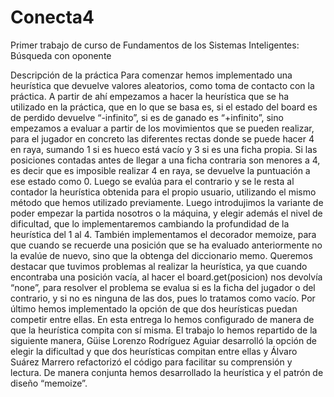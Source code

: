 # Conecta4
Primer trabajo de curso de Fundamentos de los Sistemas Inteligentes: Búsqueda con oponente

Descripción de la práctica
Para comenzar hemos implementado una heurística que devuelve valores aleatorios, como toma de contacto con la práctica.
A partir de ahí empezamos a hacer la heurística que se ha utilizado en la práctica, que en lo que se basa es, si el estado del board es de perdido devuelve “-infinito”, si es de ganado es “+infinito”, sino empezamos a evaluar a partir de los movimientos que se pueden realizar, para el jugador en concreto las diferentes rectas donde se puede hacer 4 en raya, sumando 1 si es hueco está vacío y 3 si es una ficha propia. Si las posiciones contadas antes de llegar a una ficha contraria son menores a 4, es decir que es imposible realizar 4 en raya, se devuelve la puntuación a ese estado como 0. Luego se evalúa para el contrario y se le resta al contador la heurística obtenida para el propio usuario, utilizando el mismo método que hemos utilizado previamente.
Luego introdujimos la variante de poder empezar la partida nosotros o la máquina, y elegir además el nivel de dificultad, que lo implementaremos cambiando la profundidad de la heurística del 1 al 4.
También implementamos el decorador memoize, para que cuando se recuerde una posición que se ha evaluado anteriormente no la evalúe de nuevo, sino que la obtenga del diccionario memo.
Queremos destacar que tuvimos problemas al realizar la heurística, ya que cuando encontraba una posición vacía, al hacer el board.get(posicion) nos devolvía “none”, para resolver el problema se evalua si es la ficha del jugador o del contrario, y si no es ninguna de las dos, pues lo tratamos como vacío.
Por último hemos implementado la opción de que dos heurísticas puedan competir entre ellas. En esta entrega lo hemos configurado de manera de que la heurística compita con sí misma.
El trabajo lo hemos repartido de la siguiente manera, Güise Lorenzo Rodríguez Aguiar desarrolló la opción de elegir la dificultad y que dos heurísticas compitan entre ellas y Álvaro Suárez Marrero refactorizó el código para facilitar su comprensión y lectura. De manera conjunta hemos desarrollado la heurística y el patrón de diseño “memoize”.